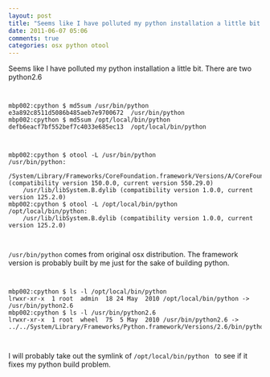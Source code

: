 ```yaml
---
layout: post
title: "Seems like I have polluted my python installation a little bit. There are two python2.6"
date: 2011-06-07 05:06
comments: true
categories: osx python otool
---
```


Seems like I have polluted my python installation a little bit. There are two python2.6

```


mbp002:cpython $ md5sum /usr/bin/python
e3a892c8511d5086b485aeb7e9700672  /usr/bin/python
mbp002:cpython $ md5sum /opt/local/bin/python
defb6eacf7bf552bef7c4033e685ec13  /opt/local/bin/python



mbp002:cpython $ otool -L /usr/bin/python
/usr/bin/python:
	/System/Library/Frameworks/CoreFoundation.framework/Versions/A/CoreFoundation (compatibility version 150.0.0, current version 550.29.0)
	/usr/lib/libSystem.B.dylib (compatibility version 1.0.0, current version 125.2.0)
mbp002:cpython $ otool -L /opt/local/bin/python
/opt/local/bin/python:
	/usr/lib/libSystem.B.dylib (compatibility version 1.0.0, current version 125.2.0)



```

``/usr/bin/python`` comes from original osx distribution. The framework version is probably built by me just for the sake of building python.

```


mbp002:cpython $ ls -l /opt/local/bin/python
lrwxr-xr-x  1 root  admin  18 24 May  2010 /opt/local/bin/python -> /usr/bin/python2.6
mbp002:cpython $ ls -l /usr/bin/python2.6
lrwxr-xr-x  1 root  wheel  75  5 May  2010 /usr/bin/python2.6 -> ../../System/Library/Frameworks/Python.framework/Versions/2.6/bin/python2.6



```


I will probably take out the symlink of ``/opt/local/bin/python `` to see if it fixes my python build problem.

